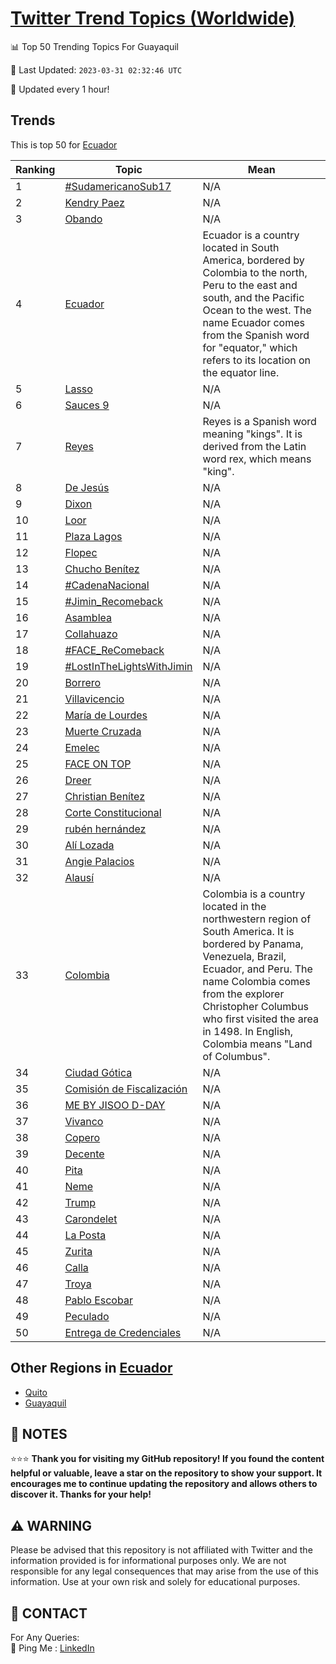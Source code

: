 [Twitter Trend Topics (Worldwide)](https://github.com/ErcinDedeoglu/Twitter-Trend-Topics)
==========


📊 Top 50 Trending Topics For Guayaquil

📆 Last Updated: `2023-03-31 02:32:46 UTC`

🔧 Updated every 1 hour!


## Trends

This is top 50 for [Ecuador](</Ecuador>)

| Ranking | Topic | Mean |
| ------- | ------------ | ------------ |
| 1 | [#SudamericanoSub17](http://twitter.com/search?q=%23SudamericanoSub17) | N/A |
| 2 | [Kendry Paez](http://twitter.com/search?q=Kendry+Paez) | N/A |
| 3 | [Obando](http://twitter.com/search?q=Obando) | N/A |
| 4 | [Ecuador](http://twitter.com/search?q=Ecuador) | Ecuador is a country located in South America, bordered by Colombia to the north, Peru to the east and south, and the Pacific Ocean to the west. The name Ecuador comes from the Spanish word for "equator," which refers to its location on the equator line. |
| 5 | [Lasso](http://twitter.com/search?q=Lasso) | N/A |
| 6 | [Sauces 9](http://twitter.com/search?q=Sauces+9) | N/A |
| 7 | [Reyes](http://twitter.com/search?q=Reyes) | Reyes is a Spanish word meaning "kings". It is derived from the Latin word rex, which means "king". |
| 8 | [De Jesús](http://twitter.com/search?q=De+Jes%c3%bas) | N/A |
| 9 | [Dixon](http://twitter.com/search?q=Dixon) | N/A |
| 10 | [Loor](http://twitter.com/search?q=Loor) | N/A |
| 11 | [Plaza Lagos](http://twitter.com/search?q=Plaza+Lagos) | N/A |
| 12 | [Flopec](http://twitter.com/search?q=Flopec) | N/A |
| 13 | [Chucho Benítez](http://twitter.com/search?q=Chucho+Ben%c3%adtez) | N/A |
| 14 | [#CadenaNacional](http://twitter.com/search?q=%23CadenaNacional) | N/A |
| 15 | [#Jimin_Recomeback](http://twitter.com/search?q=%23Jimin_Recomeback) | N/A |
| 16 | [Asamblea](http://twitter.com/search?q=Asamblea) | N/A |
| 17 | [Collahuazo](http://twitter.com/search?q=Collahuazo) | N/A |
| 18 | [#FACE_ReComeback](http://twitter.com/search?q=%23FACE_ReComeback) | N/A |
| 19 | [#LostInTheLightsWithJimin](http://twitter.com/search?q=%23LostInTheLightsWithJimin) | N/A |
| 20 | [Borrero](http://twitter.com/search?q=Borrero) | N/A |
| 21 | [Villavicencio](http://twitter.com/search?q=Villavicencio) | N/A |
| 22 | [María de Lourdes](http://twitter.com/search?q=Mar%c3%ada+de+Lourdes) | N/A |
| 23 | [Muerte Cruzada](http://twitter.com/search?q=Muerte+Cruzada) | N/A |
| 24 | [Emelec](http://twitter.com/search?q=Emelec) | N/A |
| 25 | [FACE ON TOP](http://twitter.com/search?q=FACE+ON+TOP) | N/A |
| 26 | [Dreer](http://twitter.com/search?q=Dreer) | N/A |
| 27 | [Christian Benítez](http://twitter.com/search?q=Christian+Ben%c3%adtez) | N/A |
| 28 | [Corte Constitucional](http://twitter.com/search?q=Corte+Constitucional) | N/A |
| 29 | [rubén hernández](http://twitter.com/search?q=rub%c3%a9n+hern%c3%a1ndez) | N/A |
| 30 | [Alí Lozada](http://twitter.com/search?q=Al%c3%ad+Lozada) | N/A |
| 31 | [Angie Palacios](http://twitter.com/search?q=Angie+Palacios) | N/A |
| 32 | [Alausí](http://twitter.com/search?q=Alaus%c3%ad) | N/A |
| 33 | [Colombia](http://twitter.com/search?q=Colombia) | Colombia is a country located in the northwestern region of South America. It is bordered by Panama, Venezuela, Brazil, Ecuador, and Peru. The name Colombia comes from the explorer Christopher Columbus who first visited the area in 1498. In English, Colombia means "Land of Columbus". |
| 34 | [Ciudad Gótica](http://twitter.com/search?q=Ciudad+G%c3%b3tica) | N/A |
| 35 | [Comisión de Fiscalización](http://twitter.com/search?q=Comisi%c3%b3n+de+Fiscalizaci%c3%b3n) | N/A |
| 36 | [ME BY JISOO D-DAY](http://twitter.com/search?q=ME+BY+JISOO+D-DAY) | N/A |
| 37 | [Vivanco](http://twitter.com/search?q=Vivanco) | N/A |
| 38 | [Copero](http://twitter.com/search?q=Copero) | N/A |
| 39 | [Decente](http://twitter.com/search?q=Decente) | N/A |
| 40 | [Pita](http://twitter.com/search?q=Pita) | N/A |
| 41 | [Neme](http://twitter.com/search?q=Neme) | N/A |
| 42 | [Trump](http://twitter.com/search?q=Trump) | N/A |
| 43 | [Carondelet](http://twitter.com/search?q=Carondelet) | N/A |
| 44 | [La Posta](http://twitter.com/search?q=La+Posta) | N/A |
| 45 | [Zurita](http://twitter.com/search?q=Zurita) | N/A |
| 46 | [Calla](http://twitter.com/search?q=Calla) | N/A |
| 47 | [Troya](http://twitter.com/search?q=Troya) | N/A |
| 48 | [Pablo Escobar](http://twitter.com/search?q=Pablo+Escobar) | N/A |
| 49 | [Peculado](http://twitter.com/search?q=Peculado) | N/A |
| 50 | [Entrega de Credenciales](http://twitter.com/search?q=Entrega+de+Credenciales) | N/A |



## Other Regions in [Ecuador](</Ecuador>)

* [Quito](</Ecuador/Quito.md>)
* [Guayaquil](</Ecuador/Guayaquil.md>)



## 📝 NOTES

⭐⭐⭐ **Thank you for visiting my GitHub repository! If you found the content helpful or valuable, leave a star on the repository to show your support. It encourages me to continue updating the repository and allows others to discover it. Thanks for your help!**


## ⚠️ WARNING

Please be advised that this repository is not affiliated with Twitter and the information provided is for informational purposes only. We are not responsible for any legal consequences that may arise from the use of this information. Use at your own risk and solely for educational purposes.


## 📨 CONTACT

 For Any Queries:  
            🏓 Ping Me : [LinkedIn](https://www.linkedin.com/in/ercindedeoglu/)
